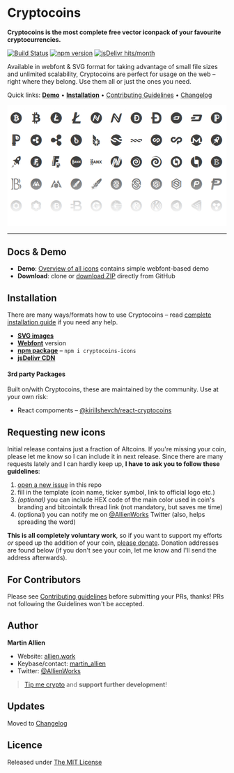 # Cryptocoins

**Cryptocoins is the most complete free vector iconpack of your favourite cryptocurrencies.**

[![Build Status](https://travis-ci.org/AllienWorks/cryptocoins.svg?branch=master)](https://travis-ci.org/AllienWorks/cryptocoins)
[![npm version](https://badge.fury.io/js/cryptocoins-icons.svg)](https://badge.fury.io/js/cryptocoins-icons)
[![jsDelivr hits/month](https://data.jsdelivr.com/v1/package/npm/cryptocoins-icons/badge)](https://www.jsdelivr.com/package/npm/cryptocoins-icons)

Available in webfont & SVG format for taking advantage of small file sizes and unlimited scalability, Cryptocoins are perfect for usage on the web – right where they belong. Use them all or just the ones you need.

Quick links: **[Demo](https://allienworks.github.io/cryptocoins/icons-demo)** • **[Installation](docs/installation.md)** • [Contributing Guidelines](CONTRIBUTING.md) • [Changelog](docs/changelog.md)

![Cryptocoins Preview](docs/cryptocoins-preview.png)

----

## Docs & Demo

* **Demo**: [Overview of all icons](https://allienworks.github.io/cryptocoins/icons-demo) contains simple webfont-based demo
* **Download**: clone or [download ZIP](https://github.com/allienworks/cryptocoins/archive/master.zip) directly from GitHub


## Installation

There are many ways/formats how to use Cryptocoins – read [complete installation guide](docs/installation) if you need any help.

* **[SVG images](https://github.com/allienworks/cryptocoins/wiki/SVG-version)**
* **[Webfont](https://github.com/allienworks/cryptocoins/wiki/Webfont-version)** version
* **[npm package](https://www.npmjs.com/package/cryptocoins-icons)** – `npm i cryptocoins-icons`
* **[jsDelivr CDN](https://www.jsdelivr.com/package/npm/cryptocoins-icons)**

#### 3rd party Packages

Built on/with Cryptocoins, these are maintained by the community. Use at your own risk:

* React compoments – [@kirillshevch/react-cryptocoins](https://github.com/kirillshevch/react-cryptocoins)


## Requesting new icons

Initial release contains just a fraction of Altcoins. If you're missing your coin, please let me know so I can include it in next release. Since there are many requests lately and I can hardly keep up, **I have to ask you to follow these guidelines**:

1. [open a new issue](https://github.com/allienworks/cryptocoins/issues/new) in this repo
2. fill in the template (coin name, ticker symbol, link to official logo etc.)
3. _(optional)_ you can include HEX code of the main color used in coin's branding and bitcointalk thread link (not mandatory, but saves me time)
4. (optional) you can notify me on [@AllienWorks](https://twitter.com/AllienWorks) Twitter (also, helps spreading the word)

**This is all completely voluntary work**, so if you want to support my efforts _or_ speed up the addition of your coin, [please donate](https://allien.work/about.html#donate). Donation addresses are found below (if you don't see your coin, let me know and I'll send the address afterwards).


## For Contributors

Please see [Contributing guidelines](CONTRIBUTING.md) before submitting your PRs, thanks! PRs not following the Guidelines won't be accepted.


## Author

**Martin Allien**

* Website: [allien.work](https://allien.work)
* Keybase/contact: [martin_allien](https://keybase.io/martin_allien)
* Twitter: [@AllienWorks](https://twitter.com/AllienWorks)

> [Tip me crypto](https://allien.work/about.html#donate) and **support further development**!


## Updates

Moved to [Changelog](docs/changelog.md)


## Licence

Released under [The MIT License](LICENCE)
